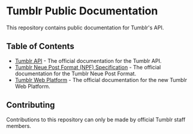 # Tumblr Public Documentation

This repository contains public documentation for Tumblr's API.

## Table of Contents

- [Tumblr API](api.md) - The official documentation for the Tumblr API.
- [Tumblr Neue Post Format (NPF) Specification](npf-spec.md) - The official documentation for the Tumblr Neue Post Format.
- [Tumblr Web Platform](web-platform.md) - The official documentation for the new Tumblr Web Platform.

## Contributing

Contributions to this repository can only be made by official Tumblr staff members.
